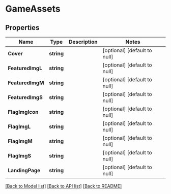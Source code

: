 # GameAssets

## Properties
Name | Type | Description | Notes
------------ | ------------- | ------------- | -------------
**Cover** | **string** |  | [optional] [default to null]
**FeaturedImgL** | **string** |  | [optional] [default to null]
**FeaturedImgM** | **string** |  | [optional] [default to null]
**FeaturedImgS** | **string** |  | [optional] [default to null]
**FlagImgIcon** | **string** |  | [optional] [default to null]
**FlagImgL** | **string** |  | [optional] [default to null]
**FlagImgM** | **string** |  | [optional] [default to null]
**FlagImgS** | **string** |  | [optional] [default to null]
**LandingPage** | **string** |  | [optional] [default to null]

[[Back to Model list]](../README.md#documentation-for-models) [[Back to API list]](../README.md#documentation-for-api-endpoints) [[Back to README]](../README.md)


